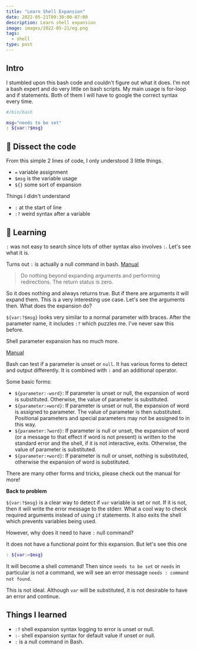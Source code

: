 ```yaml
---
title: "Learn Shell Expansion"
date: 2022-05-21T09:30:00-07:00
description: Learn shell expansion
image: images/2022-05-21/og.png
tags:
  - shell
type: post
---
```


## Intro

I stumbled upon this bash code and couldn't figure out what it does. I'm not a bash expert and do very little on bash scripts. My main usage is for-loop and if statements. Both of them I will have to google the correct syntax every time.

```bash
#/bin/bash

msg="needs to be set"
: ${var:?$msg}
```


## 💉 Dissect the code

From this simple 2 lines of code, I only understood 3 little things. 

* `=` variable assignment
* `$msg` is the variable usage
* `${}` some sort of expansion

Things I didn't understand

* `:` at the start of line
* `:?` weird syntax after a variable

## 📗 Learning

`:` was not easy to search since lots of other syntax also involves `:`. Let's see what it is.

Turns out `:` is actually a null command in bash. [Manual](https://www.gnu.org/software/bash/manual/bash.html#Bourne-Shell-Builtins)

> Do nothing beyond expanding arguments and performing redirections. The return status is zero. 

So it does nothing and always returns true. But if there are arguments it will expand them. This is a very interesting use case. Let's see the arguments then. What does the expansion do?

`${var:?$msg}` looks very similar to a normal parameter with braces. After the parameter name, it includes `:?` which puzzles me. I've never saw this before. 

Shell parameter expansion has no much more.

[Manual](https://www.gnu.org/software/bash/manual/html_node/Shell-Parameter-Expansion.html)

Bash can test if a parameter is unset or `null`. It has various forms to detect and output differently. It is combined with `:` and an additional operator.


Some basic forms:
* `${parameter:-word}`: If parameter is unset or null, the expansion of word is substituted. Otherwise, the value of parameter is substituted.
* `${parameter:=word}`: If parameter is unset or null, the expansion of word is assigned to parameter. The value of parameter is then substituted. Positional parameters and special parameters may not be assigned to in this way.
* `${parameter:?word}`: If parameter is null or unset, the expansion of word (or a message to that effect if word is not present) is written to the standard error and the shell, if it is not interactive, exits. Otherwise, the value of parameter is substituted.
* `${parameter:+word}`: If parameter is null or unset, nothing is substituted, otherwise the expansion of word is substituted.

There are many other forms and tricks, please check out the manual for more!


**Back to problem**

`${var:?$msg}` is a clear way to detect if `var` variable is set or not. If it is not, then it will write the error message to the stderr. What a cool way to check required arguments instead of using `if` statements. It also exits the shell which prevents variables being used.

However, why does it need to have `:` null command?

It does not have a functional point for this expansion. But let's see this one

```bash
: ${var:=$msg}
```

It will become a shell command! Then since `needs to be set` or `needs` in particular is not a command, we will see an error message `needs : command not found`. 

This is not ideal. Although `var` will be substituted, it is not desirable to have an error and continue. 

## Things I learned


* `:?` shell expansion syntax logging to error is unset or null.
* `:-` shell expansion syntax for default value if unset or null.
* `:` is a null command in Bash.
